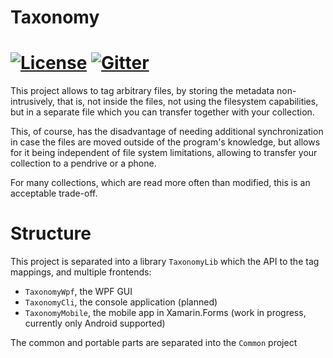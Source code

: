 # Taxonomy

[![License](https://img.shields.io/badge/license-MIT-blue.svg?style=flat)](LICENSE) [![Gitter](https://badges.gitter.im/taxonomy-net/Lobby.svg)](https://gitter.im/taxonomy-net/Lobby?utm_source=badge&utm_medium=badge&utm_campaign=pr-badge&utm_content=badge)
======

This project allows to tag arbitrary files, by storing the metadata non-intrusively, that is, not inside the files, not using the filesystem capabilities, but in a separate file which you can transfer together with your collection. 

This, of course, has the disadvantage of needing additional synchronization in case the files are moved outside of the program's knowledge, but allows for it being independent of file system limitations, allowing to transfer your collection to a pendrive or a phone.

For many collections, which are read more often than modified, this is an acceptable trade-off.

Structure
=======

This project is separated into a library `TaxonomyLib` which the API to the tag mappings, and multiple frontends:

- `TaxonomyWpf`, the WPF GUI
- `TaxonomyCli`, the console application (planned)
- `TaxonomyMobile`, the mobile app in Xamarin.Forms (work in progress, currently only Android supported)

The common and portable parts are separated into the `Common` project